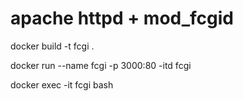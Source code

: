 # apache httpd + mod_fcgid

docker build -t fcgi .

docker run --name fcgi -p 3000:80 -itd fcgi

docker exec -it fcgi bash

